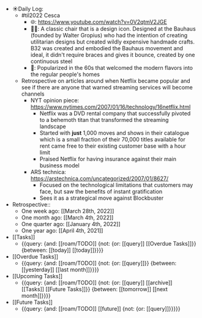 - ☀️Daily Log:
    - #til2022 Cesca
        - 🌐: https://www.youtube.com/watch?v=0V2qtmV2JGE
        - 💁‍♂️: A classic chair that is a design icon. Designed at the Bauhaus (founded by Walter Gropius) who had the intention of creating utilitarian designs but created wildly expensive handmade crafts. B32 was created and embodied the Bauhaus movement and ideal, it didn't require braces and gives it bounce, created by one continuous steel 
        - 🤔: Popularized in the 60s that welcomed the modern flavors into the regular people's homes
    - Retrospective on articles around when Netflix became popular and see if there are anyone that warned streaming services will become channels
        - NYT opinion piece: https://www.nytimes.com/2007/01/16/technology/16netflix.html
            - Netflix was a DVD rental company that successfully pivoted to a behemoth titan that transformed the streaming landscape
            - Started with __just__ 1,000 moves and shows in their catalogue which is a small fraction of their 70,000 titles available for rent came free to their existing customer base with a hour limit
            - Praised Netflix for having insurance against their main business model 
        - ARS technica: https://arstechnica.com/uncategorized/2007/01/8627/
            - Focused on the technological limitations that customers may face, but saw the benefits of instant gratification
            - Sees it as a strategical move against Blockbuster
- Retrospective::
    - One week ago: [[March 28th, 2022]]
    - One month ago: [[March 4th, 2022]]
    - One quarter ago: [[January 4th, 2022]]
    - One year ago: [[April 4th, 2021]]
- [[Tasks]]
    - {{query: {and: [[roam/TODO]] {not: {or: [[query]] [[Overdue Tasks]]}} {between: [[today]] [[today]]}}}}
- [[Overdue Tasks]]
    - {{query: {and: [[roam/TODO]] {not: {or: [[query]]}} {between: [[yesterday]] [[last month]]}}}}
- [[Upcoming Tasks]]
    - {{query: {and: [[roam/TODO]] {not: {or: [[query]] [[archive]] [[Tasks]] [[Future Tasks]]}} {between: [[tomorrow]] [[next month]]}}}}
- [[Future Tasks]]
    - {{query: {and: [[roam/TODO]] [[future]] {not: {or: [[query]]}}}}}
